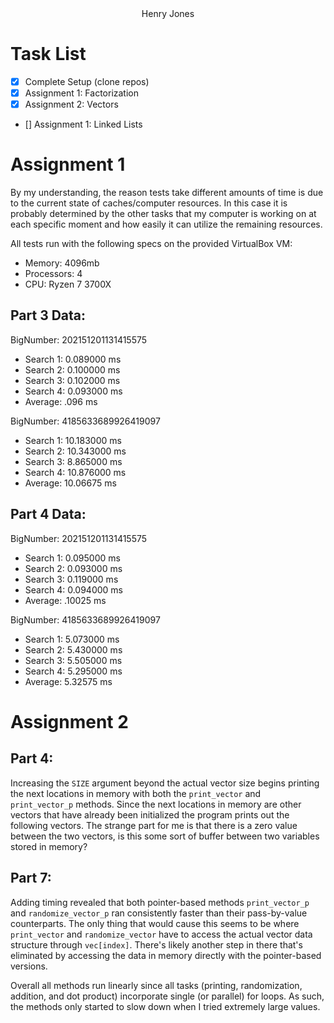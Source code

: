 
<center>Henry Jones</center>

# Task List
- [x] Complete Setup (clone repos)
- [x] Assignment 1: Factorization
- [x] Assignment 2: Vectors
- [] Assignment 1: Linked Lists


# Assignment 1

By my understanding, the reason tests take different amounts of time is due to the current state of caches/computer resources. In this case it is probably determined by the other tasks that my computer is working on at each specific moment and how easily it can utilize the remaining resources.

All tests run with the following specs on the provided VirtualBox VM:

* Memory: 4096mb
* Processors: 4
* CPU: Ryzen 7 3700X

## Part 3 Data:

BigNumber: 202151201131415575
* Search 1: 0.089000 ms
* Search 2: 0.100000 ms
* Search 3: 0.102000 ms
* Search 4: 0.093000 ms
* Average: .096 ms

BigNumber: 4185633689926419097
* Search 1: 10.183000 ms
* Search 2: 10.343000 ms
* Search 3: 8.865000 ms
* Search 4: 10.876000 ms
* Average: 10.06675 ms

## Part 4 Data:

BigNumber: 202151201131415575
* Search 1: 0.095000 ms
* Search 2: 0.093000 ms
* Search 3: 0.119000 ms
* Search 4: 0.094000 ms
* Average: .10025 ms

BigNumber: 4185633689926419097
* Search 1: 5.073000 ms
* Search 2: 5.430000 ms
* Search 3: 5.505000 ms
* Search 4: 5.295000 ms
* Average: 5.32575 ms

# Assignment 2

## Part 4:

Increasing the `SIZE` argument beyond the actual vector size begins printing the next locations in memory with both the `print_vector` and `print_vector_p` methods. Since the next locations in memory are other vectors that have already been initialized the program prints out the following vectors. The strange part for me is that there is a zero value between the two vectors, is this some sort of buffer between two variables stored in memory?


## Part 7:

Adding timing revealed that both pointer-based methods `print_vector_p` and `randomize_vector_p` ran consistently faster than their pass-by-value counterparts. The only thing that would cause this seems to be where `print_vector` and `randomize_vector` have to access the actual vector data structure through `vec[index]`. There's likely another step in there that's eliminated by accessing the data in memory directly with the pointer-based versions.

Overall all methods run linearly since all tasks (printing, randomization, addition, and dot product) incorporate single (or parallel) for loops. As such, the methods only started to slow down when I tried extremely large values.